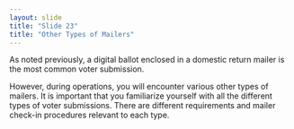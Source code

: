 ```yaml
---
layout: slide
title: "Slide 23"
title: "Other Types of Mailers"
---
```


As noted previously, a digital ballot enclosed in a domestic return mailer is the most common voter submission.

However, during operations, you will encounter various other types of mailers. It is important that you familiarize yourself with all the different types of voter submissions. There are different requirements and mailer check-in procedures relevant to each type.
